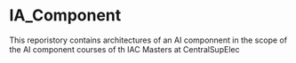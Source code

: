 # IA_Component

This reporistory contains architectures of an AI componnent in the scope of the AI component courses of th IAC Masters at CentralSupElec
